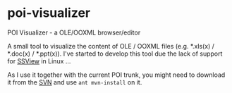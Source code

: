 # poi-visualizer
POI Visualizer - a OLE/OOXML browser/editor

A small tool to visualize the content of OLE / OOXML files (e.g. *.xls(x) / *.doc(x) / *.ppt(x)).
I've started to develop this tool due the lack of support for [SSView][1] in Linux ...

As I use it together with the current POI trunk, you might need to download it from the [SVN][2] and use `ant mvn-install` on it.



[1]: http://www.mitec.cz/ssv.html
[2]: http://poi.apache.org/devel/subversion.html